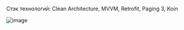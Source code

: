 Стэк технологий: Clean Architecture, MVVM, Retrofit, Paging 3, Koin


![image](https://user-images.githubusercontent.com/32431414/158023435-f00511f5-2cb0-4204-a766-36ba67b12050.png)
